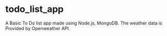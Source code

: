# todo_list_app
A  Basic To Do list app made using Node.js, MongoDB.
The weather data is Provided by Openweather API.

